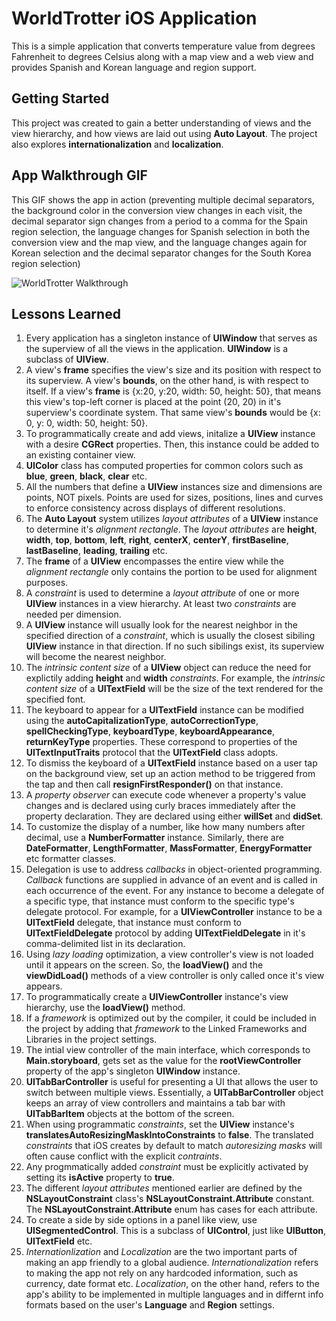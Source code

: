 # WorldTrotter iOS Application

This is a simple application that converts temperature value from degrees Fahrenheit to degrees Celsius along with a map view and a web view and provides Spanish and Korean language and region support.

## Getting Started

This project was created to gain a better understanding of views and the view hierarchy, and how views are laid out using **Auto Layout**. The project also explores **internationalization** and **localization**.

## App Walkthrough GIF

This GIF shows the app in action (preventing multiple decimal separators, the background color in the conversion view changes in each visit, the decimal separator sign changes from a period to a comma for the Spain region selection, the language changes for Spanish selection in both the conversion view and the map view, and the language changes again for Korean selection and the decimal separator changes for the South Korea region selection)

![WorldTrotter Walkthrough](walkthrough.gif)

## Lessons Learned
1. Every application has a singleton instance of **UIWindow** that serves as the superview of all the views in the application. **UIWindow** is a subclass of **UIView**.
2. A view's **frame** specifies the view's size and its position with respect to its superview. A view's **bounds**, on the other hand, is with respect to itself. If a view's **frame** is {x:20, y:20, width: 50, height: 50}, that means this view's top-left corner is placed at the point (20, 20) in it's superview's coordinate system. That same view's **bounds** would be {x: 0, y: 0, width: 50, height: 50}.
3. To programmatically create and add views, initalize a **UIView** instance with a desire **CGRect** properties. Then, this instance could be added to an existing container view.
4. **UIColor** class has computed properties for common colors such as **blue**, **green**, **black**, **clear** etc.
5. All the numbers that define a **UIView** instances size and dimensions are points, NOT pixels. Points are used for sizes, positions, lines and curves to enforce consistency across displays of different resolutions.
6. The **Auto Layout** system utilizes *layout attributes* of a **UIView** instance to determine it's *alignment rectangle*. The *layout attributes* are **height**, **width**, **top**, **bottom**, **left**, **right**, **centerX**, **centerY**, **firstBaseline**, **lastBaseline**,  **leading**, **trailing** etc.
7. The **frame** of a **UIView** encompasses the entire view while the *alignment rectangle* only contains the portion to be used for alignment purposes.
8. A *constraint* is used to determine a *layout attribute* of one or more **UIView** instances in a view hierarchy. At least two *constraints* are needed per dimension.
9. A **UIView** instance will usually look for the nearest neighbor in the specified direction of a *constraint*, which is usually the closest sibiling **UIView** instance in that direction. If no such sibilings exist, its superview will become the nearest neighbor.
10. The *intrinsic content size* of a **UIView** object can reduce the need for explictily adding **height** and **width** *constraints*. For example, the *intrinsic content size* of a **UITextField** will be the size of the text rendered for the specified font.
11. The keyboard to appear for a **UITextField** instance can be modified using the **autoCapitalizationType**, **autoCorrectionType**, **spellCheckingType**, **keyboardType**, **keyboardAppearance**, **returnKeyType** properties. These correspond to properties of the **UITextInputTraits** protocol that the **UITextField** class adopts.
12. To dismiss the keyboard of a **UITextField** instance based on a user tap on the background view, set up an action method to be triggered from the tap and then call **resignFirstResponder()** on that instance.
13. A *property observer* can execute code whenever a property's value changes and is declared using curly braces immediately after the property declaration. They are declared using either **willSet** and **didSet**.
14. To customize the display of a number, like how many numbers after decimal, use a **NumberFormatter** instance. Similarly, there are **DateFormatter**, **LengthFormatter**, **MassFormatter**, **EnergyFormatter** etc formatter classes.
15. Delegation is use to address *callbacks* in object-oriented programming. *Callback* functions are supplied in advance of an event and is called in each occurrence of the event. For any instance to become a delegate of a specific type, that instance must conform to the specific type's delegate protocol. For example, for a **UIViewController** instance to be a **UITextField** delegate, that instance must conform to **UITextFieldDelegate** protocol by adding **UITextFieldDelegate** in it's comma-delimited list in its declaration.
16. Using *lazy loading* optimization, a view controller's view is not loaded until it appears on the screen. So, the **loadView()** and the **viewDidLoad()** methods of a view controller is only called once it's view appears.
17. To programmatically create a **UIViewController** instance's view hierarchy, use the **loadView()** method.
18. If a *framework* is optimized out by the compiler, it could be included in the project by adding that *framework* to the Linked Frameworks and Libraries in the project settings.
19. The intial view controller of the main interface, which corresponds to **Main.storyboard**, gets set as the value for the **rootViewController** property of the app's singleton **UIWindow** instance.
20. **UITabBarController** is useful for presenting a UI that allows the user to switch between multiple views. Essentially, a **UITabBarController** object keeps an array of view controllers and maintains a tab bar with **UITabBarItem** objects at the bottom of the screen.
21. When using programmatic *constraints*, set the **UIView** instance's **translatesAutoResizingMaskIntoConstraints** to **false**. The translated *constraints* that iOS creates by default to match *autoresizing masks* will often cause conflict with the explicit *contraints*.
22. Any progmmatically added *constraint* must be explicitly activated by setting its **isActive** property to **true**.
23. The different *layout attributes* mentioned earlier are defined by the **NSLayoutConstraint** class's **NSLayoutConstraint.Attribute** constant. The **NSLayoutConstraint.Attribute** enum has cases for each attribute.
24. To create a side by side options in a panel like view, use **UISegmentedControl**. This is a subclass of **UIControl**, just like **UIButton**, **UITextField** etc.
25. *Internationlization* and *Localization* are the two important parts of making an app friendly to a global audience. *Internationalization* refers to making the app not rely on any hardcoded information, such as currency, date format etc. *Localization*, on the other hand, refers to the app's ability to be implemented in multiple languages and  in differnt info formats based on the user's **Language** and **Region** settings.
